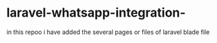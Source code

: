 # laravel-whatsapp-integration-
in this repoo i have added the several pages or files of laravel blade file 
